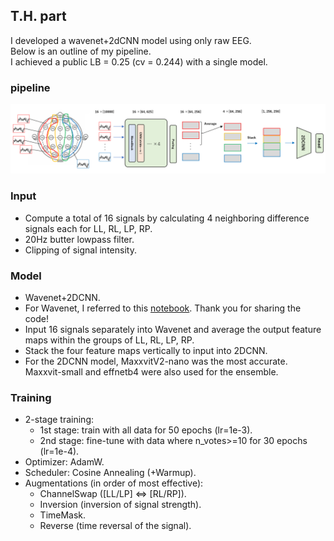 ## T.H. part

I developed a wavenet+2dCNN model using only raw EEG.  
Below is an outline of my pipeline.  
I achieved a public LB = 0.25 (cv = 0.244) with a single model.

### pipeline

![Alt text](th_pipeline.png)

### Input

- Compute a total of 16 signals by calculating 4 neighboring difference signals each for LL, RL, LP, RP.
- 20Hz butter lowpass filter.
- Clipping of signal intensity.

### Model

- Wavenet+2DCNN.
- For Wavenet, I referred to this [notebook](https://www.kaggle.com/code/alejopaullier/hms-wavenet-pytorch-train "HMS | WaveNet PyTorch [Train]"). Thank you for sharing the code!
- Input 16 signals separately into Wavenet and average the output feature maps within the groups of LL, RL, LP, RP.
- Stack the four feature maps vertically to input into 2DCNN.
- For the 2DCNN model, MaxxvitV2-nano was the most accurate. Maxxvit-small and effnetb4 were also used for the ensemble.

### Training

- 2-stage training:
  - 1st stage: train with all data for 50 epochs (lr=1e-3).
  - 2nd stage: fine-tune with data where n_votes>=10 for 30 epochs (lr=1e-4).
- Optimizer: AdamW.
- Scheduler: Cosine Annealing (+Warmup).
- Augmentations (in order of most effective):
  - ChannelSwap ([LL/LP] <=> [RL/RP]).
  - Inversion (inversion of signal strength).
  - TimeMask.
  - Reverse (time reversal of the signal).
